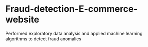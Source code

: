 # Fraud-detection-E-commerce-website
Performed exploratory data analysis and applied machine learning algorithms to detect fraud anomalies 
